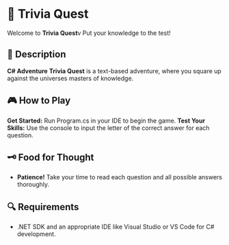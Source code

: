 # 🌟 Trivia Quest
Welcome to **Trivia Quest**v Put your knowledge to the test!


## 📜 Description
**C# Adventure** **Trivia Quest** is a text-based adventure, where you square up against the universes masters of knowledge.


## 🎮 How to Play
**Get Started:** Run Program.cs in your IDE to begin the game.
**Test Your Skills:** Use the console to input the letter of the correct answer for each question.


## 🗝️ Food for Thought
- **Patience!** Take your time to read each question and all possible answers thoroughly.

## 🔍 Requirements
- .NET SDK and an appropriate IDE like Visual Studio or VS Code for C# development.
